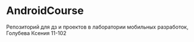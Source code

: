 # AndroidCourse

Репозиторий для дз и проектов в лаборатории мобильных разработок, Голубева Ксения 11-102
